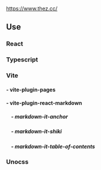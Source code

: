 https://www.thez.cc/

## Use

### React
### Typescript
### Vite
#### - vite-plugin-pages
#### - vite-plugin-react-markdown 
##### &nbsp;&nbsp;&nbsp; - markdown-it-anchor
##### &nbsp;&nbsp;&nbsp; - markdown-it-shiki
##### &nbsp;&nbsp;&nbsp; - markdown-it-table-of-contents
### Unocss


